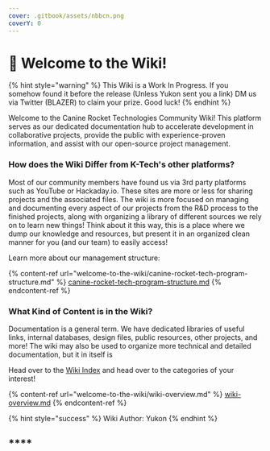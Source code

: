 ```yaml
---
cover: .gitbook/assets/nbbcn.png
coverY: 0
---
```


# 🐺 Welcome to the Wiki!

{% hint style="warning" %}
This Wiki is a Work In Progress. If you somehow found it before the release (Unless Yukon sent you a link) DM us via Twitter (BLAZER) to claim your prize. Good luck!
{% endhint %}

Welcome to the Canine Rocket Technologies Community Wiki! This platform serves as our dedicated documentation hub to accelerate development in collaborative projects, provide the public with experience-proven information, and assist with our open-source project management.&#x20;



### How does the Wiki Differ from K-Tech's other platforms?

Most of our community members have found us via 3rd party platforms such as YouTube or Hackaday.io. These sites are more or less for sharing projects and the associated files. The wiki is more focused on managing and documenting every aspect of our projects from the R\&D process to the finished projects, along with organizing a library of different sources we rely on to learn new things! Think about it this way, this is a place where we dump our knowledge and resources, but present it in an organized clean manner for you (and our team) to easily access!&#x20;

Learn more about our management structure:

{% content-ref url="welcome-to-the-wiki/canine-rocket-tech-program-structure.md" %}
[canine-rocket-tech-program-structure.md](welcome-to-the-wiki/canine-rocket-tech-program-structure.md)
{% endcontent-ref %}

###

### What Kind of Content is in the Wiki?

Documentation is a general term. We have dedicated libraries of useful links, internal databases, design files, public resources, other projects, and more! The wiki may also be used to organize more technical and detailed documentation, but it in itself is&#x20;

Head over to the [Wiki Index](welcome-to-the-wiki/wiki-overview.md) and head over to the categories of your interest!



{% content-ref url="welcome-to-the-wiki/wiki-overview.md" %}
[wiki-overview.md](welcome-to-the-wiki/wiki-overview.md)
{% endcontent-ref %}





{% hint style="success" %}
Wiki Author: Yukon
{% endhint %}

## ****
